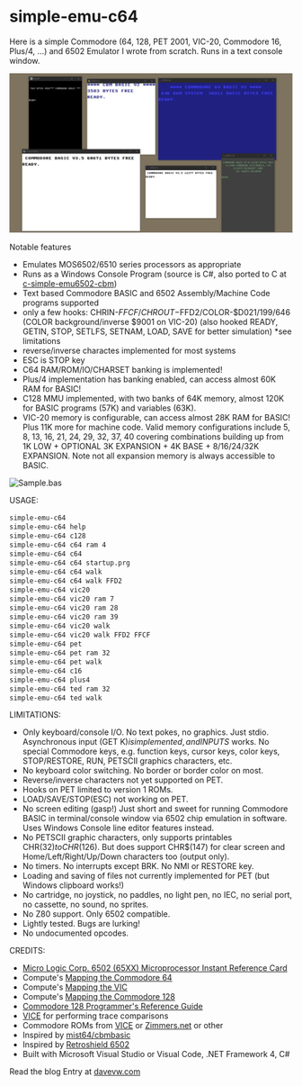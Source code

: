 # simple-emu-c64 #
Here is a simple Commodore (64, 128, PET 2001, VIC-20, Commodore 16, Plus/4, ...) and 6502 Emulator I wrote from scratch.  Runs in a text console window.

![Machines](https://github.com/davervw/simple-emu-c64/raw/master/machines.png)

Notable features

* Emulates MOS6502/6510 series processors as appropriate
* Runs as a Windows Console Program (source is C#, also ported to C at [c-simple-emu6502-cbm](https://github.com/davervw/c-simple-emu6502-cbm))
* Text based Commodore BASIC and 6502 Assembly/Machine Code programs supported
* only a few hooks: CHRIN-$FFCF/CHROUT-$FFD2/COLOR-$D021/199/646 (COLOR background/inverse $9001 on VIC-20)
(also hooked READY, GETIN, STOP, SETLFS, SETNAM, LOAD, SAVE for better simulation) *see limitations
* reverse/inverse charactes implemented for most systems
* ESC is STOP key
* C64 RAM/ROM/IO/CHARSET banking is implemented!
* Plus/4 implementation has banking enabled, can access almost 60K RAM for BASIC!
* C128 MMU implemented, with two banks of 64K memory, almost 120K for BASIC programs (57K) and variables (63K).
* VIC-20 memory is configurable, can access almost 28K RAM for BASIC!  Plus 11K more for machine code. Valid memory configurations include 5, 8, 13, 16, 21, 24, 29, 32, 37, 40 covering combinations building up from 1K LOW + OPTIONAL 3K EXPANSION + 4K BASE + 8/16/24/32K EXPANSION.  Note not all expansion memory is always accessible to BASIC.

![Sample.bas](https://github.com/davervw/simple-emu-c64/raw/master/Sample.png)

USAGE:

    simple-emu-c64
    simple-emu-c64 help
    simple-emu-c64 c128
    simple-emu-c64 c64 ram 4
    simple-emu-c64 c64
    simple-emu-c64 c64 startup.prg
    simple-emu-c64 c64 walk
    simple-emu-c64 c64 walk FFD2
    simple-emu-c64 vic20
    simple-emu-c64 vic20 ram 7
    simple-emu-c64 vic20 ram 28
    simple-emu-c64 vic20 ram 39
    simple-emu-c64 vic20 walk
    simple-emu-c64 vic20 walk FFD2 FFCF
    simple-emu-c64 pet
    simple-emu-c64 pet ram 32
    simple-emu-c64 pet walk
    simple-emu-c64 c16
    simple-emu-c64 plus4
    simple-emu-c64 ted ram 32
    simple-emu-c64 ted walk

LIMITATIONS:

* Only keyboard/console I/O.  No text pokes, no graphics.  Just stdio.  Asynchronous input (GET K$) is implemented, and INPUT S$ works.  No special Commodore keys, e.g. function keys, cursor keys, color keys, STOP/RESTORE, RUN, PETSCII graphics characters, etc.  
* No keyboard color switching.  No border or border color on most.
* Reverse/inverse characters not yet supported on PET.
* Hooks on PET limited to version 1 ROMs.
* LOAD/SAVE/STOP(ESC) not working on PET.
* No screen editing (gasp!) Just short and sweet for running Commodore BASIC in terminal/console window via 6502 chip emulation in software.  Uses Windows Console line editor features instead.
* No PETSCII graphic characters, only supports printables CHR$(32) to CHR$(126).  But does support CHR$(147) for clear screen and Home/Left/Right/Up/Down characters too (output only).
* No timers.  No interrupts except BRK.  No NMI or RESTORE key.
* Loading and saving of files not currently implemented for PET (but Windows clipboard works!)
* No cartridge, no joystick, no paddles, no light pen, no IEC, no serial port, no cassette, no sound, no sprites.
* No Z80 support.  Only 6502 compatible.
* Lightly tested.  Bugs are lurking! 
* No undocumented opcodes.

CREDITS:

* [Micro Logic Corp. 6502 (65XX) Microprocessor Instant Reference Card](https://archive.org/details/6502MicroprocessorInstantReferenceCard)
* Compute's [Mapping the Commodore 64](https://archive.org/details/Compute_s_Mapping_the_Commodore_64)
* Compute's [Mapping the VIC](https://archive.org/details/COMPUTEs_Mapping_the_VIC_1984_COMPUTE_Publications)
* Compute's [Mapping the Commodore 128](https://archive.org/details/Compute_s_Mapping_the_Commodore_128)
* [Commodore 128 Programmer's Reference Guide](https://archive.org/details/C128_Programmers_Reference_Guide_1986_Bamtam_Books)
* [VICE](https://vice-emu.sourceforge.io/) for performing trace comparisons 
* Commodore ROMs from [VICE](https://vice-emu.sourceforge.io/) or [Zimmers.net](http://www.zimmers.net/anonftp/pub/cbm/firmware/computers/c64/) or other
* Inspired by [mist64/cbmbasic](https://github.com/mist64/cbmbasic)
* Inspired by [Retroshield 6502](http://www.8bitforce.com/projects/retroshield)
* Built with Microsoft Visual Studio or Visual Code, .NET Framework 4, C#

Read the blog Entry at [davevw.com](https://techwithdave.davevw.com/2020/03/simple-emu-c64.html)
